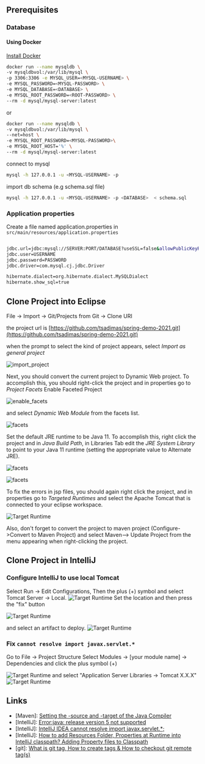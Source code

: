 
## Prerequisites
### Database

#### Using Docker
[Install Docker](https://docs.docker.com/get-docker/)

```bash
docker run --name mysqldb \
-v mysqldbvol:/var/lib/mysql \
-p 3306:3306 -e MYSQL_USER=<MYSQL-USERNAME> \
-e MYSQL_PASSWORD=<MYSQL-PASSWORD> \
-e MYSQL_DATABASE=<DATABASE> \
-e MYSQL_ROOT_PASSWORD=<ROOT-PASSWORD> \
--rm -d mysql/mysql-server:latest
```
or
```bash
docker run --name mysqldb \
-v mysqldbvol:/var/lib/mysql \
--net=host \
-e MYSQL_ROOT_PASSWORD=<MYSQL-PASSWORD>\
-e MYSQL_ROOT_HOST='%' \
--rm -d mysql/mysql-server:latest

```
connect to mysql
```bash
mysql -h 127.0.0.1 -u <MYSQL-USERNAME> -p
```
import db schema (e.g schema.sql file)
```bash
mysql -h 127.0.0.1 -u <MYSQL-USERNAME> -p <DATABASE>  < schema.sql
```
### Application properties
Create a file named application.properties in ``src/main/resources/application.properties``
```bash

jdbc.url=jdbc:mysql://SERVER:PORT/DATABASE?useSSL=false&allowPublicKeyRetrieval=true
jdbc.user=USERNAME
jdbc.password=PASSWORD
jdbc.driver=com.mysql.cj.jdbc.Driver

hibernate.dialect=org.hibernate.dialect.MySQLDialect
hibernate.show_sql=true
```

## Clone Project into Eclipse


File -> Import -> Git/Projects from Git -> Clone URI

the project url is
[https://github.com/tsadimas/spring-demo-2021.git](https://github.com/tsadimas/spring-demo-2021.git)

when the prompt to select the kind of project appears, select *Import as general project*


![import_project](assets/screenshots/import.png "Import into Eclipse")


Next, you should convert the current project to Dynamic Web project.
To accomplish this, you should right-click the project and in properties go to *Project Facets*
Enable Faceted Project

![enable_facets](assets/screenshots/convert-to-facet.png "Convert to faceted form")

and select _Dynamic Web Module_ from the facets list.

![facets](assets/screenshots/dynamic-facet.png "Convert to Dynamic Web Project")

Set the default JRE runtime to be Java 11. To accomplish this, right click the project and in _Java Build Path_, in Libraries Tab edit the _JRE System Library_ to point to your Java 11 runtime (setting the appropriate value to Alternate JRE).

![facets](assets/screenshots/java-1.png "JRE config 1")

![facets](assets/screenshots/java-2.png "JRE config 2")


To fix the errors in jsp files, you should again right click the project, and in properties go to _Targeted Runtimes_ and select the Apache Tomcat that is connected to your eclipse workspace.

![Target Runtime](assets/screenshots/targeted-runtimes.png "Targeted Runtimes")

Also, don't forget to convert the project to maven project (Configure->Convert to Maven Project) and select Maven--> Update Project from the menu appearing when right-clicking the project.

## Clone Project in IntelliJ

### Configure IntelliJ to use local Tomcat

Select Run &rarr; Edit Configurations, Then the plus (+) symbol and select Tomcat Server &rarr; Local.
![Target Runtime](assets/screenshots/intellij-tomcat-config.png "Targeted Runtimes")
Set the location and then press the "fix" button

![Target Runtime](assets/screenshots/intellij-tomcat-config-1.png "Targeted Runtimes")

and select an artifact to deploy.
![Target Runtime](assets/screenshots/intellij-tomcat-config-2.png "Targeted Runtimes")

### Fix ``cannot resolve import javax.servlet.*``

Go to File &rarr; Project Structure
Select Modules &rarr; [your module name] &rarr; Dependencies and click the plus symbol (+)

![Target Runtime](assets/screenshots/intellij-tomcat-fix.png "Targeted Runtimes")
and select "Application Server Libraries &rarr; Tomcat X.X.X"
![Target Runtime](assets/screenshots/intellij-tomcat-fix-1.png "Targeted Runtimes")


## Links
* [Maven]: [Setting the -source and -target of the Java Compiler](https://maven.apache.org/plugins/maven-compiler-plugin/examples/set-compiler-source-and-target.html)
* [IntelliJ]: [Error:java: release version 5 not supported](https://dev.to/techgirl1908/intellij-error-java-release-version-5-not-supported-376)
* [IntelliJ]: [IntelliJ IDEA cannot resolve import javax.servlet.*;](https://stackoverflow.com/questions/25589152/intellij-idea-cannot-resolve-import-javax-servlet)
* [IntelliJ]: [How to add Resources Folder, Properties at Runtime into IntelliJ classpath? Adding Property files to Classpath](https://crunchify.com/how-to-add-resources-folder-properties-at-runtime-into-intellijs-classpath-adding-property-files-to-classpath/)
* [git]: [What is git tag, How to create tags & How to checkout git remote tag(s)](https://stackoverflow.com/questions/35979642/what-is-git-tag-how-to-create-tags-how-to-checkout-git-remote-tags)